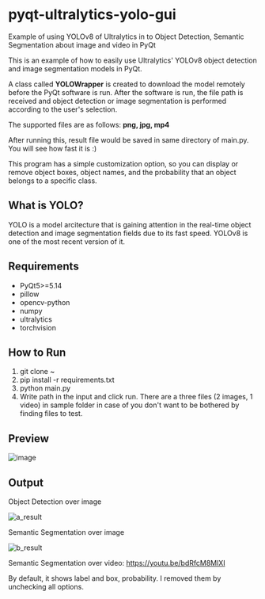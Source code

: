 # pyqt-ultralytics-yolo-gui
Example of using YOLOv8 of Ultralytics in to Object Detection, Semantic Segmentation about image and video in PyQt

This is an example of how to easily use Ultralytics' YOLOv8 object detection and image segmentation models in PyQt.

A class called **YOLOWrapper** is created to download the model remotely before the PyQt software is run. After the software is run, the file path is received and object detection or image segmentation is performed according to the user's selection.

The supported files are as follows: **png, jpg, mp4**

After running this, result file would be saved in same directory of main.py. You will see how fast it is :)

This program has a simple customization option, so you can display or remove object boxes, object names, and the probability that an object belongs to a specific class.

## What is YOLO?
YOLO is a model arcitecture that is gaining attention in the real-time object detection and image segmentation fields due to its fast speed. YOLOv8 is one of the most recent version of it.

## Requirements
* PyQt5>=5.14
* pillow
* opencv-python
* numpy
* ultralytics
* torchvision

## How to Run
1. git clone ~
2. pip install -r requirements.txt
3. python main.py
4. Write path in the input and click run. There are a three files (2 images, 1 video) in sample folder in case of you don't want to be bothered by finding files to test.

## Preview
![image](https://github.com/yjg30737/pyqt-ultralytics-yolo-gui/assets/55078043/56d6aaf0-7a36-460d-ba8a-6d78e00560c4)

## Output

Object Detection over image

![a_result](https://github.com/yjg30737/pyqt-ultralytics-yolo-gui/assets/55078043/4f475039-ed19-42bd-b7f5-3694c3d77fca)

Semantic Segmentation over image

![b_result](https://github.com/yjg30737/pyqt-ultralytics-yolo-gui/assets/55078043/035b2fae-e04c-497b-a8cb-f94cee0d4c4b)

Semantic Segmentation over video: https://youtu.be/bdRfcM8MlXI

By default, it shows label and box, probability. I removed them by unchecking all options.
